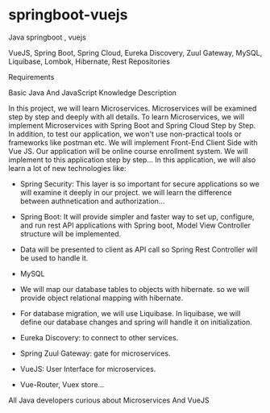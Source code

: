 # springboot-vuejs
Java springboot , vuejs

VueJS, Spring Boot, Spring Cloud, Eureka Discovery, Zuul Gateway, MySQL, Liquibase, Lombok, Hibernate, Rest Repositories

Requirements

Basic Java And JavaScript Knowledge
Description

In this project, we will learn Microservices. Microservices will be examined step by step and deeply with all details. To learn Microservices, we will implement Microservices with Spring Boot and Spring Cloud Step by Step. In addition, to test our application, we won't use non-practical tools or frameworks like postman etc. We will implement Front-End Client Side with Vue JS. 
Our application will be online course enrollment system. We will implement to this application step by step... In this application, we will also learn a lot of new technologies like:

- Spring Security: This layer is so important for secure applications so we will examine it deeply in our project. we will learn the difference between authnetication and authorization...

- Spring Boot: It will provide simpler and faster way to set up, configure, and run rest API applications with Spring boot, Model View Controller structure will be implemented.

- Data will be presented to client as API call so Spring Rest Controller will be used to handle it.

- MySQL

- We will map our database tables to objects with hibernate. so we will provide object relational mapping with hibernate.

- For database migration, we will use Liquibase. In liquibase, we will define our database changes and spring will handle it on initialization.

- Eureka Discovery: to connect to other services.

- Spring Zuul Gateway: gate for microservices.

- VueJS: User Interface for microservices.

- Vue-Router, Vuex store...

All Java developers curious about Microservices And VueJS